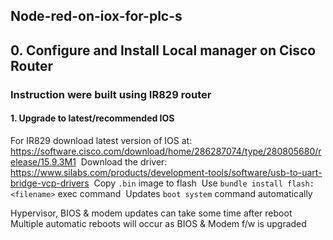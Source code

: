 ## Node-red-on-iox-for-plc-s
 ## 0. Configure and Install Local manager on Cisco Router 
### Instruction were built using IR829 router   
#### 1. Upgrade to latest/recommended IOS
For IR829 download latest version of IOS at: https://software.cisco.com/download/home/286287074/type/280805680/release/15.9.3M1&nbsp;
Download the driver:         https://www.silabs.com/products/development-tools/software/usb-to-uart-bridge-vcp-drivers&nbsp;
   Copy ```.bin``` image to flash&nbsp;
    Use ```bundle install flash:<filename>``` exec command&nbsp;
     Updates ```boot system``` command automatically&nbsp;
    
Hypervisor, BIOS & modem updates can take some time after reboot&nbsp;
Multiple automatic reboots will occur as BIOS & Modem f/w is upgraded&nbsp;
